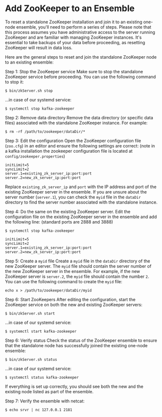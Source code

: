 # Add ZooKeeper to an Ensemble

To reset a standalone ZooKeeper installation and join it to an existing one-node ensemble, you'll need to perform a series of steps. Please note that this process assumes you have administrative access to the server running ZooKeeper and are familiar with managing ZooKeeper instances. It's essential to take backups of your data before proceeding, as resetting ZooKeeper will result in data loss.

Here are the general steps to reset and join the standalone ZooKeeper node to an existing ensemble:

Step 1: Stop the ZooKeeper service Make sure to stop the standalone ZooKeeper service before proceeding. You can use the following command to stop it:

```
$ bin/zkServer.sh stop

```

...in case of our systemd service:

```
$ systemctl stop kafka-zookeeper

```

Step 2: Remove data directory Remove the data directory (or specific data files) associated with the standalone ZooKeeper instance. For example:

```
$ rm -rf /path/to/zookeeper/dataDir/*
```


Step 3: Edit the configuration Open the ZooKeeper configuration file (`zoo.cfg`) in an editor and ensure the following settings are correct: (note in a kafka installation the zookeeper configuration file is located at `config/zookeeper.properties`)

```
initLimit=5
syncLimit=2
server.1=existing_zk_server_ip:port:port
server.2=new_zk_server_ip:port:port
```

Replace `existing_zk_server_ip` and `port` with the IP address and port of the existing ZooKeeper server in the ensemble. If you are unsure about the server number (`server.1`), you can check the `myid` file in the `dataDir` directory to find the server number associated with the standalone instance.

Step 4: Do the same on the existing ZooKeeper server. Edit the configuration file on the existing ZooKeeper server in the ensemble and add the following line: (standard ports are 2888 and 3888)

```
$ systemctl stop kafka-zookeeper
```

```
initLimit=5
syncLimit=2
server.1=existing_zk_server_ip:port:port
server.2=new_zk_server_ip:port:port
```

Step 5: Create a `myid` file Create a `myid` file in the `dataDir` directory of the new ZooKeeper server. The `myid` file should contain the server number of the new ZooKeeper server in the ensemble. For example, if the new ZooKeeper server is `server.2`, the `myid` file should contain the number `2`. You can use the following command to create the `myid` file:

```
echo x > /path/to/zookeeper/dataDir/myid
```


Step 6: Start ZooKeepers After editing the configuration, start the ZooKeeper service on both the new and existing ZooKeeper servers:

```
$ bin/zkServer.sh start

```
...in case of our systemd service:

```
$ systemctl start kafka-zookeeper

```

Step 6: Verify status Check the status of the ZooKeeper ensemble to ensure that the standalone node has successfully joined the existing one-node ensemble:

```
$ bin/zkServer.sh status

```

...in case of our systemd service:

```
$ systemctl status kafka-zookeeper

```

If everything is set up correctly, you should see both the new and the existing node listed as part of the ensemble.

Step 7: Verify the ensemble with netcat:

```
$ echo srvr | nc 127.0.0.1 2181
 ```




